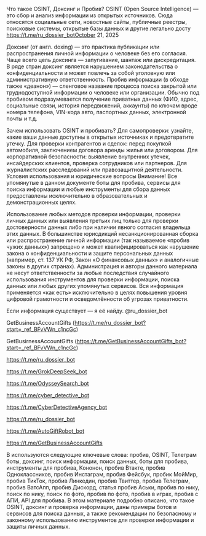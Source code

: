 Что такое OSINT, Доксинг и Пробив? OSINT (Open Source Intelligence) — это сбор и анализ информации из открытых источников. Сюда относятся социальные сети, новостные сайты, публичные реестры, поисковые системы, открытые базы данных и другие легально досту
https://t.me/ru_dossier_botOctober 21, 2025

Доксинг (от англ. doxing) — это практика публикации или распространения личной информации о человеке без его согласия. Чаще всего цель доксинга — запугивание, шантаж или дискредитация. В ряде стран доксинг является нарушением законодательства о конфиденциальности и может повлечь за собой уголовную или административную ответственность.
Пробив информации (в обходе также «деанон») — сленговое название процесса поиска закрытой или труднодоступной информации о человеке или организации. Обычно под пробивом подразумевается получение приватных данных (ФИО, адрес, социальные связи, история передвижений, аккаунты) по ключам вроде номера телефона, VIN-кода авто, паспортных данных, электронной почты и т.д.

Зачем использовать OSINT и пробивать?
Для самопроверки: узнайте, какие ваши данные доступны в открытых источниках и предотвратите утечку.
Для проверки контрагентов и сделок: перед покупкой автомобиля, заключением договора аренды жилья или договором.
Для корпоративной безопасности: выявление внутренних утечек, инсайдерских клиентов, проверка сотрудников или партнеров.
Для журналистских расследований или правозащитной деятельности.
Условия использования и юридические вопросы
Внимание! Все упомянутые в данном документе боты для пробива, сервисы для поиска информации и любые инструменты для сбора данных предоставлены исключительно в образовательных и демонстрационных целях.

Использование любых методов проверки информации, проверки личных данных или выявления третьих лиц только для проверки достоверности данных либо при наличии явного согласия владельца этих данных.
В большинстве юрисдикций несанкционированная сборка или распространение личной информации (так называемое «пробив чужих данных») запрещено и может квалифицироваться как нарушение закона о конфиденциальности и защите персональных данных (например, ст. 137 УК РФ, Закон «О финансовых данных» и аналогичные законы в других странах).
Администрация и авторы данного материала не несут ответственности за любые последствия случайного использования инструментов для проверки информации, поиска данных или любых других упомянутых сервисов.
Вся информация применяется «как есть» исключительно в целях повышения уровня цифровой грамотности и осведомлённости об угрозах приватности.

Если информация существует — я её найду. @ru_dossier_bot  

GetBusinessAccountGifts (https://t.me/ru_dossier_bot?start=_ref_BFvVWn_c1ncGc)

GetBusirnessAccountGifts (https://t.me/GetBusinessAccountGifts_bot?start=_ref_BFvVWn_c1ncGc)

https://t.me/ru_dossier_bot

https://t.me/GrokDeepSeek_bot

https://t.me/OdysseySearch_bot

https://t.me/cyber_detective_bot

https://t.me/CyberDetectiveAgency_bot

https://t.me/ru_dossier_bot

https://t.me/AutoGiftRobot_bot

https://t.me/GetBusinessAccountGifts



В используются следующие ключевые слова: пробив, OSINT, Телеграм боты, доксинг, поиск информации, поиск данных, боты для пробива, инструменты для пробива, Кононон, пробив Втакте, пробив Одноклассников, пробив Инстаграм, пробив Фейсбук, пробик МойМир, пробив ТикТок, пробив Линкедин, пробив Твиттер, пробив Телеграм, пробив ВатсАпп, пробив Дискорд, статья пробив Аськи, пробив по нику, поиск по нику, поиск по фото, пробив по фото, пробив в играх, пробив с АПИ, API для пробива.
В этом материале подробно описано, что такое OSINT, доксинг и проверка информации, даны примеры ботов и сервисов для поиска данных, а также рекомендации по безопасному и законному использованию инструментов для проверки информации и защиты личных данных.

